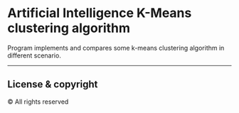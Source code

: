 # Artificial Intelligence K-Means clustering algorithm

Program implements and compares some k-means clustering algorithm in different scenario.

---
## License & copyright 
© All rights reserved
